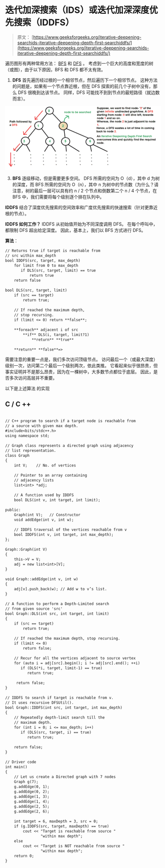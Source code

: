 # 迭代加深搜索（IDS）或迭代加深深度优先搜索（IDDFS）

> 原文： [https://www.geeksforgeeks.org/iterative-deepening-searchids-iterative-deepening-depth-first-searchiddfs/](https://www.geeksforgeeks.org/iterative-deepening-searchids-iterative-deepening-depth-first-searchiddfs/)

遍历图形有两种常用方法： [BFS](https://www.geeksforgeeks.org/breadth-first-traversal-for-a-graph/) 和 [DFS](https://www.geeksforgeeks.org/depth-first-traversal-for-a-graph/) 。 考虑到一个巨大的高度和宽度的树（或图），由于以下原因，BFS 和 DFS 都不太有效。

1.  **DFS** 首先遍历经过根的一个相邻节点，然后遍历下一个相邻节点。 这种方法的问题是，如果有一个节点靠近根，但在 DFS 探索的前几个子树中没有，那么 DFS 很晚到达该节点。 同样，DFS 可能找不到到节点的最短路径（就边数而言）。

![iddfs3](img/d6de95744e5fb4eafba90e772f537210.png)

3.  **BFS** 逐级移动，但是需要更多空间。 DFS 所需的空间为 O（d），其中 d 为树的深度，而 BFS 所需的空间为 O（n），其中 n 为树中的节点数（为什么？请注意，树的最后一层可以具有约 n / 2 个节点和倒数第二个 n / 4 个节点，在 BFS 中，我们需要将每个级别逐个排在队列中。

**IDDFS** 结合了深度优先搜索的空间效率和广度优先搜索的快速搜索（针对更靠近根的节点）。

**IDDFS 如何工作？**
IDDFS 从初始值开始为不同深度调用 DFS。 在每个呼叫中​​，都限制 DFS 超出给定深度。 因此，基本上，我们以 BFS 方式进行 DFS。

**算法**：

```
// Returns true if target is reachable from
// src within max_depth
bool IDDFS(src, target, max_depth)
    for limit from 0 to max_depth
       if DLS(src, target, limit) == true
           return true
    return false   

bool DLS(src, target, limit)
    if (src == target)
        return true;

    // If reached the maximum depth, 
    // stop recursing.
    if (limit <= 0) return **false**;   

    **foreach** adjacent i of src
        **if** DLS(i, target, limit?1)             
            **return** **true**

    **return** **false**=>
```

需要注意的重要一点是，我们多次访问顶级节点。 访问最后一个（或最大深度）级别一次，访问第二个最后一个级别两次，依此类推。 它看起来似乎很昂贵，但事实证明并不是那么昂贵，因为在一棵树中，大多数节点都位于底层。 因此，是否多次访问高层并不重要。

以下是上述算法
的实现

## C / C ++

```

// C++ program to search if a target node is reachable from 
// a source with given max depth. 
#include<bits/stdc++.h> 
using namespace std; 

// Graph class represents a directed graph using adjacency 
// list representation. 
class Graph 
{ 
    int V;    // No. of vertices 

    // Pointer to an array containing 
    // adjacency lists 
    list<int> *adj; 

    // A function used by IDDFS 
    bool DLS(int v, int target, int limit); 

public: 
    Graph(int V);   // Constructor 
    void addEdge(int v, int w); 

    // IDDFS traversal of the vertices reachable from v 
    bool IDDFS(int v, int target, int max_depth); 
}; 

Graph::Graph(int V) 
{ 
    this->V = V; 
    adj = new list<int>[V]; 
} 

void Graph::addEdge(int v, int w) 
{ 
    adj[v].push_back(w); // Add w to v’s list. 
} 

// A function to perform a Depth-Limited search 
// from given source 'src' 
bool Graph::DLS(int src, int target, int limit) 
{ 
    if (src == target) 
        return true; 

    // If reached the maximum depth, stop recursing. 
    if (limit <= 0) 
        return false; 

    // Recur for all the vertices adjacent to source vertex 
    for (auto i = adj[src].begin(); i != adj[src].end(); ++i) 
       if (DLS(*i, target, limit-1) == true) 
          return true; 

     return false; 
} 

// IDDFS to search if target is reachable from v. 
// It uses recursive DFSUtil(). 
bool Graph::IDDFS(int src, int target, int max_depth) 
{ 
    // Repeatedly depth-limit search till the 
    // maximum depth. 
    for (int i = 0; i <= max_depth; i++) 
       if (DLS(src, target, i) == true) 
          return true; 

    return false; 
} 

// Driver code 
int main() 
{ 
    // Let us create a Directed graph with 7 nodes 
    Graph g(7); 
    g.addEdge(0, 1); 
    g.addEdge(0, 2); 
    g.addEdge(1, 3); 
    g.addEdge(1, 4); 
    g.addEdge(2, 5); 
    g.addEdge(2, 6); 

    int target = 6, maxDepth = 3, src = 0; 
    if (g.IDDFS(src, target, maxDepth) == true) 
        cout << "Target is reachable from source "
                "within max depth"; 
    else
        cout << "Target is NOT reachable from source "
                "within max depth"; 
    return 0; 
} 

```